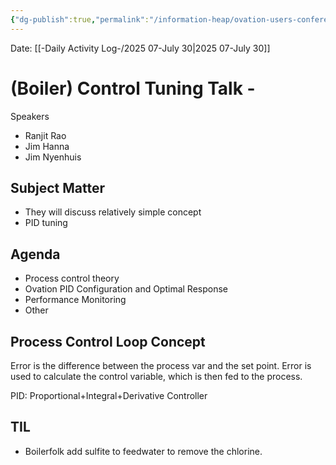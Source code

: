 ```yaml
---
{"dg-publish":true,"permalink":"/information-heap/ovation-users-conference-2025-day-3-sessions-boiler-controls-tuning-talk/","noteIcon":"","created":"2025-07-30T09:39:52.315-05:00"}
---
```


Date: [[-Daily Activity Log-/2025 07-July 30\|2025 07-July 30]]


# (Boiler) Control Tuning Talk - 
Speakers
- Ranjit Rao
- Jim Hanna
- Jim Nyenhuis
## Subject Matter
- They will discuss relatively simple concept
- PID tuning
## Agenda
- Process control theory
- Ovation PID Configuration and Optimal Response
- Performance Monitoring
- Other
## Process Control Loop Concept
Error is the difference between the process var and the set point. Error is used to calculate the control variable, which is then fed to the process.

PID: Proportional+Integral+Derivative Controller

## TIL
- Boilerfolk add sulfite to feedwater to remove the chlorine.
